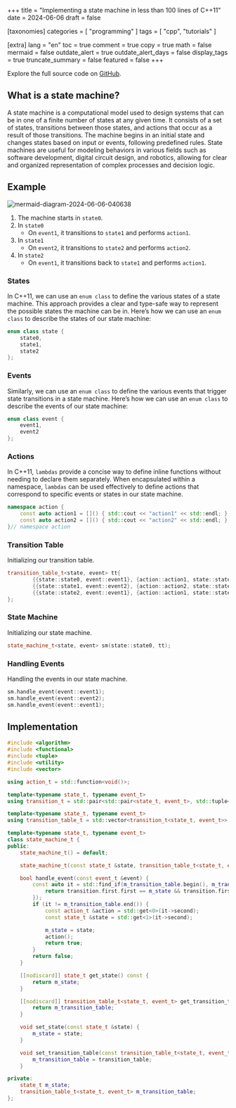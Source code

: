 +++
title = "Implementing a state machine in less than 100 lines of C++11"
date = 2024-06-06
draft = false

[taxonomies]
categories = [ "programming" ]
tags = [ "cpp", "tutorials" ]

[extra]
lang = "en"
toc = true
comment = true
copy = true
math = false
mermaid = false
outdate_alert = true
outdate_alert_days = false
display_tags = true
truncate_summary = false
featured = false
+++

Explore the full source code on [GitHub](https://github.com/xorz57/StateMachine).

## What is a state machine?

A state machine is a computational model used to design systems that can be in one of a finite number of states at any given time. It consists of a set of states, transitions between those states, and actions that occur as a result of those transitions. The machine begins in an initial state and changes states based on input or events, following predefined rules. State machines are useful for modeling behaviors in various fields such as software development, digital circuit design, and robotics, allowing for clear and organized representation of complex processes and decision logic.

## Example

![mermaid-diagram-2024-06-06-040638](https://github.com/xorz57/StateMachine/assets/84932056/c0399182-3b46-4dfe-9449-d053fc7a074b)

1. The machine starts in `state0`.
2. In `state0`
    - On `event1`, it transitions to `state1` and performs `action1`.
3. In `state1`
    - On `event2`, it transitions to `state2` and performs `action2`.
4. In `state2`
    - On `event1`, it transitions back to `state1` and performs `action1`.

### States

In C++11, we can use an `enum class` to define the various states of a state machine. This approach provides a clear and type-safe way to represent the possible states the machine can be in. Here’s how we can use an `enum class` to describe the states of our state machine:

```cpp
enum class state {
    state0,
    state1,
    state2
};
```

### Events

Similarly, we can use an `enum class` to define the various events that trigger state transitions in a state machine. Here’s how we can use an `enum class` to describe the events of our state machine:

```cpp
enum class event {
    event1,
    event2
};
```

### Actions

In C++11, `lambdas` provide a concise way to define inline functions without needing to declare them separately. When encapsulated within a namespace, `lambdas` can be used effectively to define actions that correspond to specific events or states in our state machine.

```cpp
namespace action {
    const auto action1 = []() { std::cout << "action1" << std::endl; };
    const auto action2 = []() { std::cout << "action2" << std::endl; };
}// namespace action
```

### Transition Table

Initializing our transition table.

```cpp
transition_table_t<state, event> tt{
        {{state::state0, event::event1}, {action::action1, state::state1}},
        {{state::state1, event::event2}, {action::action2, state::state2}},
        {{state::state2, event::event1}, {action::action1, state::state1}},
};
```

### State Machine

Initializing our state machine.

```cpp
state_machine_t<state, event> sm(state::state0, tt);
```

### Handling Events

Handling the events in our state machine.

```cpp
sm.handle_event(event::event1);
sm.handle_event(event::event2);
sm.handle_event(event::event1);
```

## Implementation

```cpp
#include <algorithm>
#include <functional>
#include <tuple>
#include <utility>
#include <vector>

using action_t = std::function<void()>;

template<typename state_t, typename event_t>
using transition_t = std::pair<std::pair<state_t, event_t>, std::tuple<action_t, state_t>>;

template<typename state_t, typename event_t>
using transition_table_t = std::vector<transition_t<state_t, event_t>>;

template<typename state_t, typename event_t>
class state_machine_t {
public:
    state_machine_t() = default;

    state_machine_t(const state_t &state, transition_table_t<state_t, event_t> transition_table) : m_state(state), m_transition_table(std::move(transition_table)) {}

    bool handle_event(const event_t &event) {
        const auto it = std::find_if(m_transition_table.begin(), m_transition_table.end(), [&](const transition_t<state_t, event_t> &transition) {
            return transition.first.first == m_state && transition.first.second == event;
        });
        if (it != m_transition_table.end()) {
            const action_t &action = std::get<0>(it->second);
            const state_t &state = std::get<1>(it->second);

            m_state = state;
            action();
            return true;
        }
        return false;
    }

    [[nodiscard]] state_t get_state() const {
        return m_state;
    }

    [[nodiscard]] transition_table_t<state_t, event_t> get_transition_table() const {
        return m_transition_table;
    }

    void set_state(const state_t &state) {
        m_state = state;
    }

    void set_transition_table(const transition_table_t<state_t, event_t> &transition_table) {
        m_transition_table = transition_table;
    }

private:
    state_t m_state;
    transition_table_t<state_t, event_t> m_transition_table;
};
```
